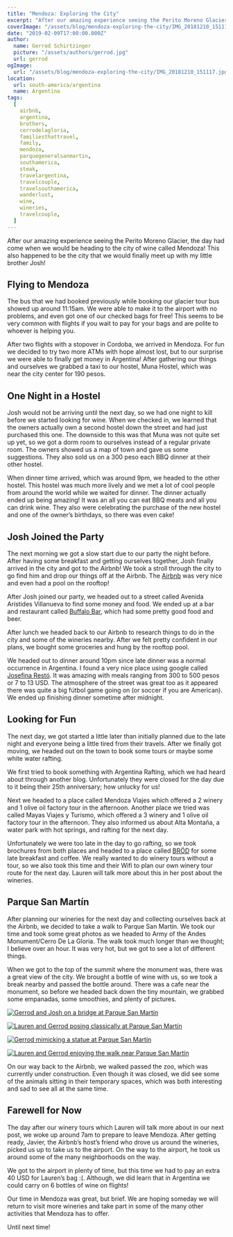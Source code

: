 ```yaml
---
title: "Mendoza: Exploring the City"
excerpt: "After our amazing experience seeing the Perito Moreno Glacier, the day had come when we would be heading to..."
coverImage: "/assets/blog/mendoza-exploring-the-city/IMG_20181210_151117.jpg"
date: "2019-02-09T17:00:00.000Z"
author:
  name: Gerrod Schirtzinger
  picture: "/assets/authors/gerrod.jpg"
  url: gerrod
ogImage:
  url: "/assets/blog/mendoza-exploring-the-city/IMG_20181210_151117.jpg"
location:
  url: south-america/argentina
  name: Argentina
tags:
  [
    airbnb,
    argentina,
    brothers,
    cerrodelagloria,
    familiesthattravel,
    family,
    mendoza,
    parquegeneralsanmartin,
    southamerica,
    steak,
    travelargentina,
    travelcouple,
    travelsouthamerica,
    wanderlust,
    wine,
    wineries,
    travelcouple,
  ]
---
```


After our amazing experience seeing the Perito Moreno Glacier, the day had come when we would be heading to the city of wine called Mendoza! This also happened to be the city that we would finally meet up with my little brother Josh!

## Flying to Mendoza

The bus that we had booked previously while booking our glacier tour bus showed up around 11:15am. We were able to make it to the airport with no problems, and even got one of our checked bags for free! This seems to be very common with flights if you wait to pay for your bags and are polite to whoever is helping you.

After two flights with a stopover in Cordoba, we arrived in Mendoza. For fun we decided to try two more ATMs with hope almost lost, but to our surprise we were able to finally get money in Argentina! After gathering our things and ourselves we grabbed a taxi to our hostel, Muna Hostel, which was near the city center for 190 pesos.

## One Night in a Hostel

Josh would not be arriving until the next day, so we had one night to kill before we started looking for wine. When we checked in, we learned that the owners actually own a second hostel down the street and had just purchased this one. The downside to this was that Muna was not quite set up yet, so we got a dorm room to ourselves instead of a regular private room. The owners showed us a map of town and gave us some suggestions. They also sold us on a 300 peso each BBQ dinner at their other hostel.

When dinner time arrived, which was around 9pm, we headed to the other hostel. This hostel was much more lively and we met a lot of cool people from around the world while we waited for dinner. The dinner actually ended up being amazing! It was an all you can eat BBQ meats and all you can drink wine. They also were celebrating the purchase of the new hostel and one of the owner’s birthdays, so there was even cake!

## Josh Joined the Party

The next morning we got a slow start due to our party the night before. After having some breakfast and getting ourselves together, Josh finally arrived in the city and got to the Airbnb! We took a stroll through the city to go find him and drop our things off at the Airbnb. The [Airbnb](https://www.airbnb.com/rooms/18887524) was very nice and even had a pool on the rooftop!

After Josh joined our party, we headed out to a street called Avenida Arístides Villanueva to find some money and food. We ended up at a bar and restaurant called [Buffalo Bar](https://buffalobeer.negocio.site/), which had some pretty good food and beer.

After lunch we headed back to our Airbnb to research things to do in the city and some of the wineries nearby. After we felt pretty confident in our plans, we bought some groceries and hung by the rooftop pool.

We headed out to dinner around 10pm since late dinner was a normal occurrence in Argentina. I found a very nice place using google called [Josefina Restó](http://www.josefinaresto.com.ar/). It was amazing with meals ranging from 300 to 500 pesos or 7 to 13 USD. The atmosphere of the street was great too as it appeared there was quite a big fútbol game going on (or soccer if you are American). We ended up finishing dinner sometime after midnight.

## Looking for Fun

The next day, we got started a little later than initially planned due to the late night and everyone being a little tired from their travels. After we finally got moving, we headed out on the town to book some tours or maybe some white water rafting.

We first tried to book something with Argentina Rafting, which we had heard about through another blog. Unfortunately they were closed for the day due to it being their 25th anniversary; how unlucky for us!

Next we headed to a place called Mendoza Viajes which offered a 2 winery and 1 olive oil factory tour in the afternoon. Another place we tried was called Mayas Viajes y Turismo, which offered a 3 winery and 1 olive oil factory tour in the afternoon. They also informed us about Alta Montaña, a water park with hot springs, and rafting for the next day.

Unfortunately we were too late in the day to go rafting, so we took brochures from both places and headed to a place called [BRÖD](https://brod.business.site/) for some late breakfast and coffee. We really wanted to do winery tours without a tour, so we also took this time and their Wifi to plan our own winery tour route for the next day. Lauren will talk more about this in her post about the wineries.

## Parque San Martín

After planning our wineries for the next day and collecting ourselves back at the Airbnb, we decided to take a walk to Parque San Martín. We took our time and took some great photos as we headed to Army of the Andes Monument/Cerro De La Gloria. The walk took much longer than we thought; I believe over an hour. It was very hot, but we got to see a lot of different things.

When we got to the top of the summit where the monument was, there was a great view of the city. We brought a bottle of wine with us, so we took a break nearby and passed the bottle around. There was a cafe near the monument, so before we headed back down the tiny mountain, we grabbed some empanadas, some smoothies, and plenty of pictures.

[![Gerrod and Josh on a bridge at Parque San Martín](/assets/blog/mendoza-exploring-the-city/IMG_7126.JPG "Gerrod and Josh on a bridge at Parque San Martín")](/assets/blog/mendoza-exploring-the-city/IMG_7126.JPG)

[![Lauren and Gerrod posing classically at Parque San Martín](/assets/blog/mendoza-exploring-the-city/IMG_7167.JPG "Lauren and Gerrod posing classically at Parque San Martín")](/assets/blog/mendoza-exploring-the-city/IMG_7167.JPG)

[![Gerrod mimicking a statue at Parque San Martín](/assets/blog/mendoza-exploring-the-city/IMG_7173.JPG "Gerrod mimicking a statue at Parque San Martín")](/assets/blog/mendoza-exploring-the-city/IMG_7173.JPG)

[![Lauren and Gerrod enjoying the walk near Parque San Martín](/assets/blog/mendoza-exploring-the-city/IMG_7186.JPG "Lauren and Gerrod enjoying the walk near Parque San Martín")](/assets/blog/mendoza-exploring-the-city/IMG_7186.JPG)

On our way back to the Airbnb, we walked passed the zoo, which was currently under construction. Even though it was closed, we did see some of the animals sitting in their temporary spaces, which was both interesting and sad to see all at the same time.

## Farewell for Now

The day after our winery tours which Lauren will talk more about in our next post, we woke up around 7am to prepare to leave Mendoza. After getting ready, Javier, the Airbnb’s host’s friend who drove us around the wineries, picked us up to take us to the airport. On the way to the airport, he took us around some of the many neighborhoods on the way.

We got to the airport in plenty of time, but this time we had to pay an extra 40 USD for Lauren’s bag :(. Although, we did learn that in Argentina we could carry on 6 bottles of wine on flights!

Our time in Mendoza was great, but brief. We are hoping someday we will return to visit more wineries and take part in some of the many other activities that Mendoza has to offer.

Until next time!
